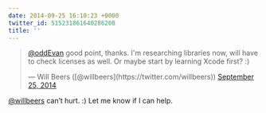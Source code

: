 ```yaml
---
date: 2014-09-25 16:10:23 +0000
twitter_id: 515231861640286208
title: ''
---
```


<blockquote class="twitter-tweet"><p lang="en" dir="ltr"><a href="https://twitter.com/oddEvan?ref_src=twsrc%5Etfw">@oddEvan</a> good point, thanks. I&#39;m researching libraries now, will have to check licenses as well. Or maybe start by learning Xcode first? :)</p>&mdash; Will Beers ([@willbeers](https://twitter.com/willbeers)) <a href="https://twitter.com/willbeers/status/515215235297591296?ref_src=twsrc%5Etfw">September 25, 2014</a></blockquote>
<script async src="https://platform.twitter.com/widgets.js" charset="utf-8"></script>

[@willbeers](https://twitter.com/willbeers) can’t hurt. :) Let me know if I can help.
